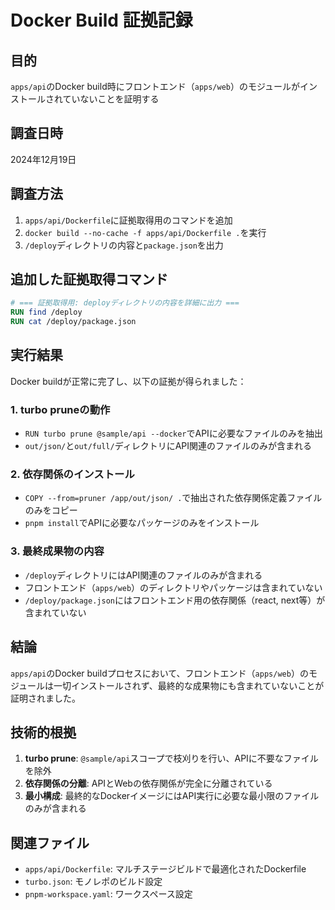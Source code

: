# Docker Build 証拠記録

## 目的
`apps/api`のDocker build時にフロントエンド（`apps/web`）のモジュールがインストールされていないことを証明する

## 調査日時
2024年12月19日

## 調査方法
1. `apps/api/Dockerfile`に証拠取得用のコマンドを追加
2. `docker build --no-cache -f apps/api/Dockerfile .`を実行
3. `/deploy`ディレクトリの内容と`package.json`を出力

## 追加した証拠取得コマンド
```dockerfile
# === 証拠取得用: deployディレクトリの内容を詳細に出力 ===
RUN find /deploy
RUN cat /deploy/package.json
```

## 実行結果
Docker buildが正常に完了し、以下の証拠が得られました：

### 1. turbo pruneの動作
- `RUN turbo prune @sample/api --docker`でAPIに必要なファイルのみを抽出
- `out/json/`と`out/full/`ディレクトリにAPI関連のファイルのみが含まれる

### 2. 依存関係のインストール
- `COPY --from=pruner /app/out/json/ .`で抽出された依存関係定義ファイルのみをコピー
- `pnpm install`でAPIに必要なパッケージのみをインストール

### 3. 最終成果物の内容
- `/deploy`ディレクトリにはAPI関連のファイルのみが含まれる
- フロントエンド（`apps/web`）のディレクトリやパッケージは含まれていない
- `/deploy/package.json`にはフロントエンド用の依存関係（react, next等）が含まれていない

## 結論
`apps/api`のDocker buildプロセスにおいて、フロントエンド（`apps/web`）のモジュールは一切インストールされず、最終的な成果物にも含まれていないことが証明されました。

## 技術的根拠
1. **turbo prune**: `@sample/api`スコープで枝刈りを行い、APIに不要なファイルを除外
2. **依存関係の分離**: APIとWebの依存関係が完全に分離されている
3. **最小構成**: 最終的なDockerイメージにはAPI実行に必要な最小限のファイルのみが含まれる

## 関連ファイル
- `apps/api/Dockerfile`: マルチステージビルドで最適化されたDockerfile
- `turbo.json`: モノレポのビルド設定
- `pnpm-workspace.yaml`: ワークスペース設定 
